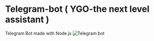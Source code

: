 # Telegram-bot ( YGO-the next level assistant )
Telegram Bot made with Node.js
![Telegram bot](https://octodex.github.com/images/collabocats.jpg)
